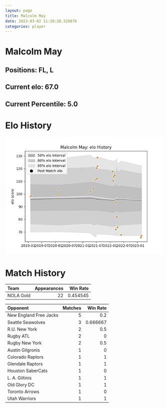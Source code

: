 ```yaml
---  
layout: page  
title: Malcolm May  
date: 2023-03-02 11:28:28.526876  
categories: player  
---
```

# Malcolm May

## Positions: FL, L

## Current elo: 67.0

## Current Percentile: 5.0

# Elo History


![elo history](history_MalcolmMay.png)
# Match History


| Team      |   Appearances |   Win Rate |
|:----------|--------------:|-----------:|
| NOLA Gold |            22 |   0.454545 |

| Opponent               |   Matches |   Win Rate |
|:-----------------------|----------:|-----------:|
| New England Free Jacks |         5 |   0.2      |
| Seattle Seawolves      |         3 |   0.666667 |
| R.U. New York          |         2 |   0.5      |
| Rugby ATL              |         2 |   0        |
| Rugby New York         |         2 |   0.5      |
| Austin Gilgronis       |         1 |   0        |
| Colorado Raptors       |         1 |   1        |
| Glendale Raptors       |         1 |   1        |
| Houston SaberCats      |         1 |   0        |
| L. A. Giltinis         |         1 |   1        |
| Old Glory DC           |         1 |   1        |
| Toronto Arrows         |         1 |   0        |
| Utah Warriors          |         1 |   1        |